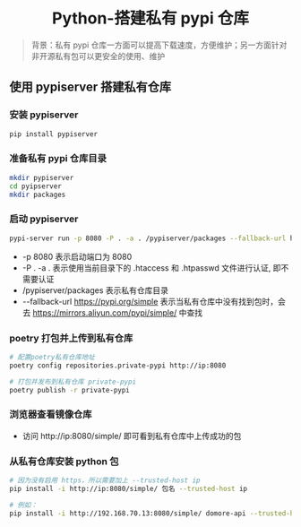 # <center>Python-搭建私有 pypi 仓库

> 背景：私有 pypi 仓库一方面可以提高下载速度，方便维护；另一方面针对非开源私有包可以更安全的使用、维护

## 使用 pypiserver 搭建私有仓库

### 安装 pypiserver

```bash
pip install pypiserver
```

### 准备私有 pypi 仓库目录

```bash
mkdir pypiserver
cd pyipserver
mkdir packages
```

### 启动 pypiserver

```bash
pypi-server run -p 8080 -P . -a . /pypiserver/packages --fallback-url https://mirrors.aliyun.com/pypi/simple/
```

* -p 8080 表示启动端口为 8080
* -P . -a . 表示使用当前目录下的 .htaccess 和 .htpasswd 文件进行认证, 即不需要认证
* /pypiserver/packages 表示私有仓库目录
* --fallback-url https://pypi.org/simple 表示当私有仓库中没有找到包时，会去 https://mirrors.aliyun.com/pypi/simple/ 中查找

### poetry 打包并上传到私有仓库

```bash
# 配置poetry私有仓库地址
poetry config repositories.private-pypi http://ip:8080

# 打包并发布到私有仓库 private-pypi
poetry publish -r private-pypi

```

### 浏览器查看镜像仓库

* 访问 http://ip:8080/simple/ 即可看到私有仓库中上传成功的包

### 从私有仓库安装 python 包

```bash
# 因为没有启用 https，所以需要加上 --trusted-host ip
pip install -i http://ip:8080/simple/ 包名 --trusted-host ip

# 例如：
pip install -i http://192.168.70.13:8080/simple/ domore-api --trusted-host 192.168.70.13
```